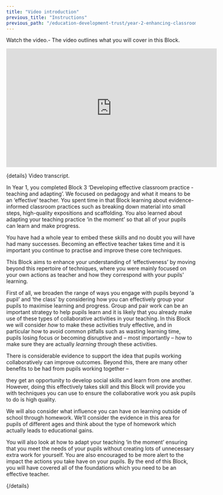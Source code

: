 ```yaml
---
title: "Video introduction"
previous_title: "Instructions"
previous_path: "/education-development-trust/year-2-enhancing-classroom-practice-grouping-and-tailoring/intro-ect-instructions"
---
```


Watch the video.- The video outlines what you will cover in this Block.

<iframe width="560" height="315" src="https://www.youtube.com/embed/RSQBAZygnR4" title="YouTube video player" frameborder="0" allow="accelerometer; autoplay; clipboard-write; encrypted-media; gyroscope; picture-in-picture; web-share" allowfullscreen></iframe>

{details}
Video transcript.

In Year 1, you completed Block 3 ‘Developing effective classroom practice -
teaching and adapting’. We focused on pedagogy and what it means to be an
‘effective’ teacher. You spent time in that Block learning about
evidence-informed classroom practices such as breaking down material into
small steps, high-quality expositions and scaffolding. You also learned about
adapting your teaching practice ‘in the moment’ so that all of your pupils can
learn and make progress.

You have had a whole year to embed these skills and no doubt you will have had
many successes. Becoming an effective teacher takes time and it is important
you continue to practise and improve these core techniques. 

This Block aims to enhance your understanding of ‘effectiveness’ by moving
beyond this repertoire of techniques, where you were mainly focused on your
own actions as teacher and how they correspond with your pupils' learning. 

First of all, we broaden the range of ways you engage with pupils beyond ‘a
pupil’ and ‘the class’ by considering how you can effectively group your
pupils to maximise learning and progress. Group and pair work can be an
important strategy to help pupils learn and it is likely that you already make
use of these types of collaborative activities in your teaching. In this Block
we will consider _how_ to make these activities truly effective, and in
particular how to avoid common pitfalls such as wasting learning time, pupils
losing focus or becoming disruptive and – most importantly – how to make sure
they are actually _learning_ through these activities. 

There is considerable evidence to support the idea that pupils working
collaboratively can improve outcomes. Beyond this, there are many other
benefits to be had from pupils working together –

they get an opportunity to develop social skills and learn from one another.
However, doing this effectively takes skill and this Block will provide you
with techniques you can use to ensure the collaborative work you ask pupils to
do is high quality. 

We will also consider what influence you can have on learning outside of
school through homework. We’ll consider the evidence in this area for pupils
of different ages and think about the type of homework which actually leads to
educational gains. 

You will also look at how to adapt your teaching ‘in the moment’ ensuring that
you meet the needs of your pupils without creating lots of unnecessary extra
work for yourself. You are also encouraged to be more alert to the impact the
actions you take have on your pupils. By the end of this Block, you will have
covered all of the foundations which you need to be an effective teacher.

 {/details}
